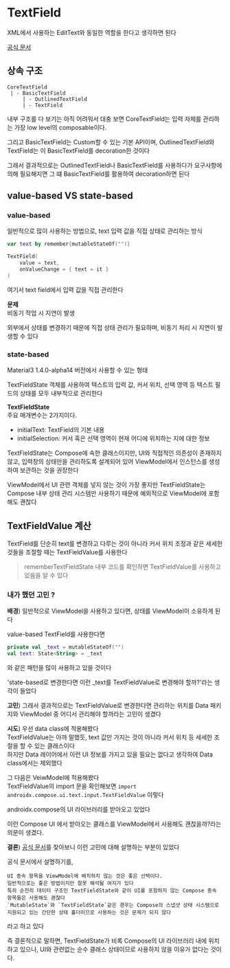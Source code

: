 # TextField
XML에서 사용하는 EditText와 동일한 역할을 한다고 생각하면 된다

[공식 문서](https://developer.android.com/develop/ui/compose/text/user-input?textfield=state-based&hl=ko#manage-tf-state)

## 상속 구조
```
CoreTextField
 | - BasicTextField
     | - OutlinedTextField
     | - TextField
```

내부 구조를 다 보기는 아직 어려워서 대충 보면 CoreTextField는 입력 자체를 관리하는 가장 low level의 composable이다.

그리고 BasicTextField는 Custom할 수 있는 기본 API이며,
OutlinedTextField와 TextField는 이 BasicTextField를 decoration한 것이다

그래서 결과적으로는 OutlinedTextField나 BasicTextField를 사용하다가 요구사항에 의해 필요해지면 그 떄 BasicTextField를 활용하여 decoration하면 된다

## value-based VS state-based
### value-based
일반적으로 많이 사용하는 방법으로, text 입력 값을 직접 상태로 관리하는 방식

```kotlin
var text by remember{mutableStateOf("")}

TextField(
    value = text,
    onValueChange = { text = it }
)
```

여기서 text field에서 입력 값을 직접 관리한다

**문제**        
비동기 작업 시 지연이 발생

외부에서 상태를 변경하기 때문에 직접 상태 관리가 필요하며, 비동기 처리 시 지연이 발생할 수 있다

### state-based
Material3 1.4.0-alpha14 버전에서 사용할 수 있는 형태

TextFieldState 객체를 사용하여 텍스트의 입력 값, 커서 위치, 선택 영역 등 텍스트 필드의 상태를 모두 내부적으로 관리한다

**TextFieldState**      
주요 매개변수는 2가지이다.      
+ initialText: TextField의 기본 내용
+ initialSelection: 커서 혹은 선택 영역이 현재 어디에 위치하는 지에 대한 정보

TextFieldState는 Compose에 속한 클래스이지만, UI와 직접적인 의존성이 존재하지 않고, 입력창의 상태만을 관리하도록 설계되어 있어 ViewModel에서 인스턴스를 생성하여 보관하는 것을 권장한다

ViewModel에서 UI 관련 객체를 넣지 않는 것이 가장 좋지만 TextFieldState는 Compose 내부 상태 관리 시스템만 사용하기 때문에 예외적으로 ViewModel에 포함해도 괜찮다

## TextFieldValue 계산
TextField를 단순히 text를 변경하고 다루는 것이 아니라 커서 위치 조정과 같은 세세한 것들을 조절할 때는 TextFieldValue를 사용한다

> rememberTextFieldState 내부 코드를 확인하면 TextFieldValue를 사용하고 있음을 알 수 있다

### 내가 했던 고민 ?
**배경**)
일반적으로 ViewModel을 사용하고 있다면, 상태를 ViewModel이 소유하게 된다

value-based TextField를 사용한다면
```kotlin
private val _text = mutableStateOf("")
val text: State<String> = _text
```
와 같은 패턴을 많이 사용하고 있을 것이다

'state-based로 변경한다면 이런 _text를 TextFieldValue로 변경해야 할까?'라는 생각이 들었다

**고민**)
그래서 결과적으로는 TextFieldValue로 변경한다면 관리하는 위치를 Data 패키지와 ViewModel 중 어디서 관리해야 할까라는 고민이 생겼다

**시도**)
우선 data class에 적용해봤다        
TextFieldValue는 아까 말했듯, text 값만 가지는 것이 아니라 커서 위치 등 세세한 조절을 할 수 있는 클래스이다     
하지만 Data 레이어에서 이런 UI 정보를 가지고 있을 필요는 없다고 생각하여 Data class에서는 제외했다

그 다음은 VeiwModel에 적용해봤다        
TextFieldValue의 import 문을 확인해보면 `import androidx.compose.ui.text.input.TextFieldValue` 이렇다

androidx.compose의 UI 라이브러리를 받아오고 있었다

이런 Compose UI 에서 받아오는 클래스를 ViewModel에서 사용해도 괜찮을까?라는 의문이 생겼다.

**결론**)
[공식 문서](https://developer.android.com/develop/ui/compose/text/migrate-state-based?hl=ko#state-based_3)를 찾아보니 이런 고민에 대해 설명하는 부분이 있었다

공식 문서에서 설명하기를, 
```
UI 종속 항목을 ViewModel에 배치하지 않는 것은 좋은 선택이다.
일반적으로는 좋은 방법이지만 잘못 해석될 여지가 있다
특히 순전히 데이터 구조인 TextFieldState와 같이 UI를 포함하지 않는 Compose 종속 항목들은 사용해도 괜찮다
`MutableState`와 `TextFieldState`같은 경우는 Compose의 스냅샷 상태 시스템으로 지원되고 있는 간단한 상태 홀더이므로 사용하는 것은 문제가 되지 않다
```
라고 하고 있다

즉 결론적으로 말하면, TextFieldState가 비록 Compose의 UI 라이브러리 내에 위치하고 있으나, UI와 관련없는 순수 클래스 상태이므로 사용하지 않을 이유가 없다는 것이다.